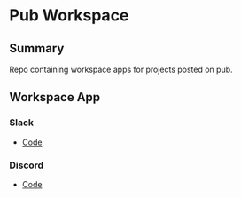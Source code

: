 # Pub Workspace
## Summary
Repo containing workspace apps for projects posted on pub.

## Workspace App
### Slack
- [Code](./src/slack/)
### Discord
- [Code](./src/discord)